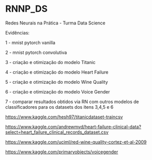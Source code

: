 # RNNP_DS
Redes Neurais na Prática - Turma Data Science

Evidências:

1 - mnist pytorch vanilla

2 - mnist pytorch convolutiva

3 - criação e otimização do modelo Titanic

4 - criação e otimização do modelo Heart Failure

5 - criação e otimização do modelo Wine Quality

6 - criação e otimização do modelo Voice Gender

7 - comparar resultados obtidos via RN com outros modelos de classificadores para os datasets dos itens 3,4,5 e 6


https://www.kaggle.com/hesh97/titanicdataset-traincsv

https://www.kaggle.com/andrewmvd/heart-failure-clinical-data?select=heart_failure_clinical_records_dataset.csv

https://www.kaggle.com/uciml/red-wine-quality-cortez-et-al-2009

https://www.kaggle.com/primaryobjects/voicegender
